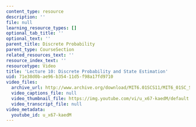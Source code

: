 ```yaml
---
content_type: resource
description: ''
file: null
learning_resource_types: []
optional_tab_title: ''
optional_text: ''
parent_title: Discrete Probability
parent_type: CourseSection
related_resources_text: ''
resource_index_text: ''
resourcetype: Video
title: 'Lecture 10: Discrete Probability and State Estimation'
uid: 71e38d0b-ae96-b354-11d5-f98a17fd9710
video_files:
  archive_url: http://www.archive.org/download/MIT6.01SCS11/MIT6_01SC_S11_lec10_300k.mp4
  video_captions_file: null
  video_thumbnail_file: https://img.youtube.com/vi/u_x67-kaedM/default.jpg
  video_transcript_file: null
video_metadata:
  youtube_id: u_x67-kaedM
---
```

